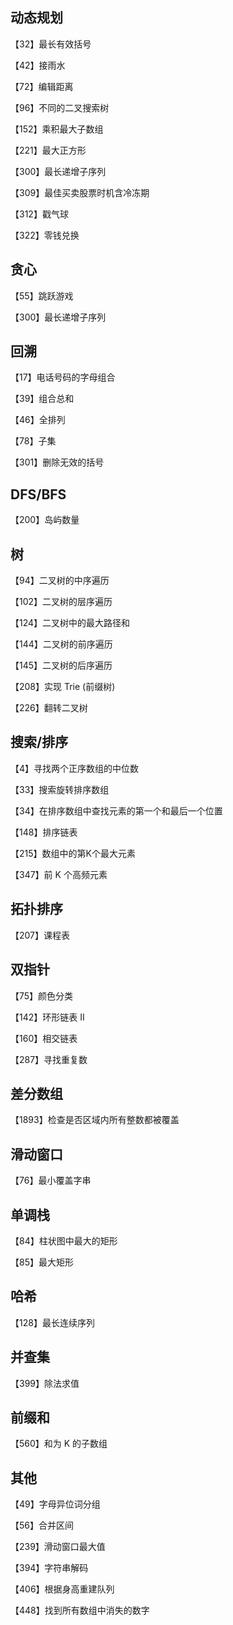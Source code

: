 ## 动态规划

【32】最长有效括号

【42】接雨水

【72】编辑距离

【96】不同的二叉搜索树

【152】乘积最大子数组

【221】最大正方形

【300】最长递增子序列

【309】最佳买卖股票时机含冷冻期

【312】戳气球

【322】零钱兑换



## 贪心

【55】跳跃游戏

【300】最长递增子序列



## 回溯

【17】电话号码的字母组合

【39】组合总和

【46】全排列

【78】子集

【301】删除无效的括号



## DFS/BFS

【200】岛屿数量



## 树

【94】二叉树的中序遍历

【102】二叉树的层序遍历

【124】二叉树中的最大路径和

【144】二叉树的前序遍历

【145】二叉树的后序遍历

【208】实现 Trie (前缀树)

【226】翻转二叉树



## 搜索/排序

【4】寻找两个正序数组的中位数

【33】搜索旋转排序数组

【34】在排序数组中查找元素的第一个和最后一个位置

【148】排序链表

【215】数组中的第K个最大元素

【347】前 K 个高频元素



## 拓扑排序

【207】课程表



## 双指针

【75】颜色分类

【142】环形链表 II

【160】相交链表

【287】寻找重复数



## 差分数组

【1893】检查是否区域内所有整数都被覆盖



## 滑动窗口

【76】最小覆盖字串



## 单调栈

【84】柱状图中最大的矩形

【85】最大矩形



## 哈希

【128】最长连续序列



## 并查集

【399】除法求值



## 前缀和

【560】和为 K 的子数组



## 其他

【49】字母异位词分组

【56】合并区间

【239】滑动窗口最大值

【394】字符串解码

【406】根据身高重建队列

【448】找到所有数组中消失的数字

